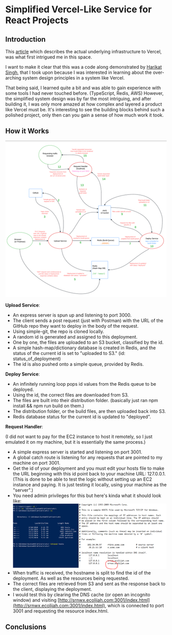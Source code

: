 # Simplified Vercel-Like Service for React Projects

## Introduction

This [article](https://vercel.com/blog/behind-the-scenes-of-vercels-infrastructure) which describes the actual underlying infrastructure to Vercel, was what first intrigued me in this space.

I want to make it clear that this was a code along demonstrated by [Harikat Singh](https://www.youtube.com/watch?v=c8_tafixiAs&list=LL&index=22&t=7945s), that I took upon because I was interested in learning about the over-arching system design principles in a system like Vercel.

That being said, I learned quite a bit and was able to gain experience with some tools I had never touched before. (TypeScript, Redis, AWS) However, the simplified system design was by far the most intriguing, and after building it, I was only more amazed at how complex and layered a product like Vercel must be. It's interesting to see the building blocks behind such a polished project, only then can you gain a sense of how much work it took.

## How it Works

![system-architecture](system-arch.png)

**Upload Service**: 

- An express server is spun up and listening to port 3000.
- The client sends a post request (just with Postman) with the URL of the GitHub repo they want to deploy in the body of the request.
- Using simple-git, the repo is cloned locally.
- A random id is generated and assigned to this deployment.
- One by one, the files are uploaded to an S3 bucket, classified by the id.
- A simple hash-map/dictionary database is created in Redis, and the status of the current id is set to "uploaded to S3." (id: status_of_deployment)
- The id is also pushed onto a simple queue, provided by Redis.

**Deploy Service**:

- An infinitely running loop pops id values from the Redis queue to be deployed.
- Using the id, the correct files are downloaded from S3.
- The files are built into their distribution folder. (basically just ran npm install && npm run build on them.)
- The distribution folder, or the build files, are then uploaded back into S3.
- Redis database status for the current id is updated to "deployed".

**Request Handler**: 
 
(I did not want to pay for the EC2 instance to host it remotely, so I just emulated it on my machine, but it is essentially the same process.)

- A simple express server is started and listening on port 3001.
- A global catch route is listening for any requests that are pointed to my machine on port 3001.
- Get the id of your deployment and you must edit your hosts file to make the URL beginning with this id point back to your machine URL: 127.0.0.1. (This is done to be able to test the logic without setting up an EC2 instance and paying. It is just testing it locally, using your machine as the "server".)
- You need admin privileges for this but here's kinda what it should look like: ![hosts file](hosts.PNG)
- When traffic is received, the hostname is split to find the id of the deployment. As well as the resources being requested. 
- The correct files are retrieved from S3 and sent as the response back to the client, displaying the deployment.
- I would test this by clearing the DNS cache (or open an incognito window) and visiting [http://srnwx.ecolijah.com:3001/index.html](http://srnwx.ecolijah.com:3001/index.html), which is connected to port 3001 and requesting the resource index.html.

## Conclusions
